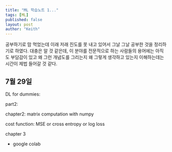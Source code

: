 ```yaml
---
title: "ML 학습노트 1..."
tags: [ML]
published: false
layout: post
author: "Keith"
---
```


공부하기로 맘 먹었는데 이래 저래 진도를 못 내고 있어서 그날 그날 공부한 것을 정리하기로 하였다. 대충은 알 것 같은데, 이 분야를 전문적으로 하는 사람들의 용어에는 아직도 부담감이 있고 왜 그런 개념도를 그리는지 왜 그렇게 생각하고 있는지 이해하는데는 시간이 제법 들어갈 것 같다.

## 7월 29일

DL for dummies: 

part2:

chapter2: matrix computation with numpy

cost function: MSE or cross entropy or log loss


chapter 3
- google colab



